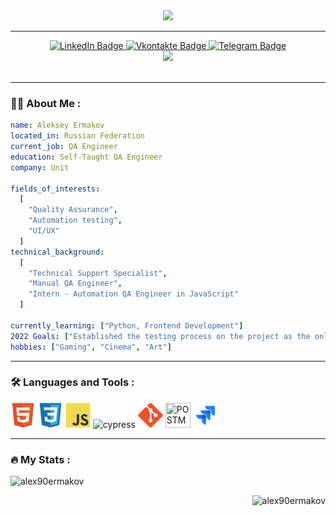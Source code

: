 <div id="greeting" align="center">
    <img src="https://media.giphy.com/media/OBnIvqqpKFbZam9Wmj/giphy.gif" width="600"/>
</div>

---

<div id="badges"align="center">
  <a href="https://www.linkedin.com/in/alexermakov/">
    <img src="https://img.shields.io/badge/LinkedIn-blue?style=for-the-badge&logo=linkedin&logoColor=white" alt="LinkedIn Badge"/>
  </a>
  <a href="https://vk.com/alex_ermakov90">
    <img src="https://img.shields.io/badge/VK-blue?style=for-the-badge&logo=VK&logoColor=white" alt="Vkontakte Badge"/>
  </a>
  <a href="https://t.me/AlexErm90">
    <img src="https://img.shields.io/badge/Telegram-blue?style=for-the-badge&logo=telegram&logoColor=white" alt="Telegram Badge"/>
  </a>
</div>
<div id="header" align="center">
  <img src="https://media.giphy.com/media/f3iwJFOVOwuy7K6FFw/giphy.gif" width="300"/>
</div>
<div align="center">
  <img src="https://komarev.com/ghpvc/?username=alex90ermakov&style=flat-square&color=blue" alt=""/>
</div> 

---

### :man_technologist: About Me :
```yaml
name: Aleksey Ermakov
located_in: Russian Federation 
current_job: QA Engineer
education: Self-Taught QA Engineer  
company: Unit

fields_of_interests:
  [
    "Quality Assurance",
    "Automation testing",
    "UI/UX"
  ]
technical_background:
  [
    "Technical Support Specialist",
    "Manual QA Engineer",
    "Intern - Automation QA Engineer in JavaScript"
  ]
  
currently_learning: ["Python, Frontend Development"]
2022 Goals: ["Established the testing process on the project as the only tester"]
hobbies: ["Gaming", "Cinema", "Art"]
```

---

### :hammer_and_wrench: Languages and Tools :

<div> 
  <img src="https://github.com/devicons/devicon/blob/master/icons/html5/html5-original.svg" title="HTML5" **alt="HTML5" width="40" height="40"/>
  <img src="https://github.com/devicons/devicon/blob/master/icons/css3/css3-original.svg" title="CSS3" **alt="CSS3" width="40" height="40"/>
  <img src="https://github.com/devicons/devicon/blob/master/icons/javascript/javascript-original.svg" title="JS" **alt="JavaScript" width="40" height="40"/>
  <img src="https://raw.githubusercontent.com/simple-icons/simple-icons/6e46ec1fc23b60c8fd0d2f2ff46db82e16dbd75f/icons/cypress.svg" alt="cypress" width="40" height="40"/>
 <!-- <img src="https://github.com/devicons/devicon/blob/master/icons/python/python-original.svg" title="PYTHON" **alt="PYTHON" width="40" height="40"/>
  <img src="https://github.com/devicons/devicon/blob/master/icons/pycharm/pycharm-original.svg" title="PYCHARM" **alt="PYCHARM" width="40" height="40"/>
  <img src="https://github.com/devicons/devicon/blob/master/icons/pytest/pytest-original.svg" title="PYTEST" **alt="PYTEST" width="40" height="40"/>
  <img src="https://github.com/devicons/devicon/blob/master/icons/selenium/selenium-original.svg" title="SELENIUM" **alt="SELENIUM" width="40" height="40"/> -->
  <img src="https://github.com/devicons/devicon/blob/master/icons/git/git-original.svg" title="GIT" **alt="GIT" width="40" height="40"/>
  <!-- <img src="https://github.com/devicons/devicon/blob/master/icons/postgresql/postgresql-original.svg" title="POSTGRESQL" **alt="POSTGRESQL" width="40" height="40"/> -->
  <img src="https://seeklogo.com/images/P/postman-logo-0087CA0D15-seeklogo.com.png" title="POSTMAN" **alt="POSTMAN" width="40" height="40"/>
  <img src="https://github.com/devicons/devicon/blob/master/icons/jira/jira-original.svg" title="JIRA" **alt="JIRA" width="40" height="40"/>
</div>

---

### :fire: My Stats :
<p>&nbsp;<img align="left" src="https://github-readme-stats.vercel.app/api?username=alex90ermakov&show_icons=true&locale=en" alt="alex90ermakov" /></p>

<p><img align="right" src="https://github-readme-stats.vercel.app/api/top-langs?username=alex90ermakov&show_icons=true&locale=en&layout=compact" alt="alex90ermakov" /></p>


<!---
alex90ermakov/alex90ermakov is a ✨ special ✨ repository because its `README.md` (this file) appears on your GitHub profile.
You can click the Preview link to take a look at your changes.
--->
